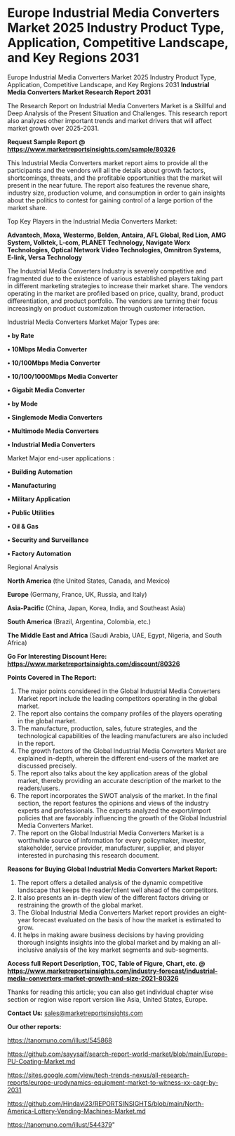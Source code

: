 # Europe Industrial Media Converters Market 2025 Industry Product Type, Application, Competitive Landscape, and Key Regions 2031
Europe Industrial Media Converters Market 2025 Industry Product Type, Application, Competitive Landscape, and Key Regions 2031
<strong>Industrial Media Converters Market Research Report 2031</strong>

The Research Report on Industrial Media Converters Market is a Skillful and Deep Analysis of the Present Situation and Challenges. This research report also analyzes other important trends and market drivers that will affect market growth over 2025-2031.

<strong>Request Sample Report @ <a href=https://www.marketreportsinsights.com/sample/80326>https://www.marketreportsinsights.com/sample/80326</a></strong>

This Industrial Media Converters market report aims to provide all the participants and the vendors will all the details about growth factors, shortcomings, threats, and the profitable opportunities that the market will present in the near future. The report also features the revenue share, industry size, production volume, and consumption in order to gain insights about the politics to contest for gaining control of a large portion of the market share.

Top Key Players in the Industrial Media Converters Market:

<strong>Advantech, Moxa, Westermo, Belden, Antaira, AFL Global, Red Lion, AMG System, Volktek, L-com, PLANET Technology, Navigate Worx Technologies, Optical Network Video Technologies, Omnitron Systems, E-link, Versa Technology</strong>

The Industrial Media Converters Industry is severely competitive and fragmented due to the existence of various established players taking part in different marketing strategies to increase their market share. The vendors operating in the market are profiled based on price, quality, brand, product differentiation, and product portfolio. The vendors are turning their focus increasingly on product customization through customer interaction.

Industrial Media Converters Market Major Types are:

<strong>• by Rate

• 10Mbps Media Converter

• 10/100Mbps Media Converter

• 10/100/1000Mbps Media Converter

• Gigabit Media Converter

• by Mode

• Singlemode Media Converters

• Multimode Media Converters

• Industrial Media Converters</strong>

Market Major end-user applications :

<strong>• Building Automation

• Manufacturing

• Military Application

• Public Utilities

• Oil & Gas

• Security and Surveillance

• Factory Automation</strong>

Regional Analysis

</u><strong><b>North America</b></strong> (the United States, Canada, and Mexico)

<strong><b>Europe </b></strong>(Germany, France, UK, Russia, and Italy)

<strong><b>Asia-Pacific</b></strong> (China, Japan, Korea, India, and Southeast Asia)

<strong><b>South America</b></strong> (Brazil, Argentina, Colombia, etc.)

<strong><b>The Middle East and Africa</b></strong> (Saudi Arabia, UAE, Egypt, Nigeria, and South Africa)

<strong>Go For Interesting Discount Here: <a href=https://www.marketreportsinsights.com/discount/80326>https://www.marketreportsinsights.com/discount/80326</a></strong>

<strong>Points Covered in The Report:</strong>
<ol>
  <li>The major points considered in the Global Industrial Media Converters Market report include the leading competitors operating in the global market.</li>
  <li>The report also contains the company profiles of the players operating in the global market.</li>
  <li>The manufacture, production, sales, future strategies, and the technological capabilities of the leading manufacturers are also included in the report.</li>
  <li>The growth factors of the Global Industrial Media Converters Market are explained in-depth, wherein the different end-users of the market are discussed precisely.</li>
  <li>The report also talks about the key application areas of the global market, thereby providing an accurate description of the market to the readers/users.</li>
  <li>The report incorporates the SWOT analysis of the market. In the final section, the report features the opinions and views of the industry experts and professionals. The experts analyzed the export/import policies that are favorably influencing the growth of the Global Industrial Media Converters Market.</li>
  <li>The report on the Global Industrial Media Converters Market is a worthwhile source of information for every policymaker, investor, stakeholder, service provider, manufacturer, supplier, and player interested in purchasing this research document.</li>
</ol>
<strong>Reasons for Buying Global Industrial Media Converters Market Report:</strong>

<ol>
  <li>The report offers a detailed analysis of the dynamic competitive landscape that keeps the reader/client well ahead of the competitors.</li>
  <li>It also presents an in-depth view of the different factors driving or restraining the growth of the global market.</li>
  <li>The Global Industrial Media Converters Market report provides an eight-year forecast evaluated on the basis of how the market is estimated to grow.</li>
  <li>It helps in making aware business decisions by having providing thorough insights insights into the global market and by making an all-inclusive analysis of the key market segments and sub-segments.</li>
</ol>
<strong>Access full Report Description, TOC, Table of Figure, Chart, etc. @ <a href=https://www.marketreportsinsights.com/industry-forecast/industrial-media-converters-market-growth-and-size-2021-80326>https://www.marketreportsinsights.com/industry-forecast/industrial-media-converters-market-growth-and-size-2021-80326</a></strong>


Thanks for reading this article; you can also get individual chapter wise section or region wise report version like Asia, United States, Europe.

<strong>Contact Us:</strong>
sales@marketreportsinsights.com

<strong>Our other reports:</strong>

<a href=https://tanomuno.com/illust/545868>https://tanomuno.com/illust/545868</a>

<a href=https://github.com/sayysaif/search-report-world-market/blob/main/Europe-PU-Coating-Market.md>https://github.com/sayysaif/search-report-world-market/blob/main/Europe-PU-Coating-Market.md</a>

<a href=https://sites.google.com/view/tech-trends-nexus/all-research-reports/europe-urodynamics-equipment-market-to-witness-xx-cagr-by-2031>https://sites.google.com/view/tech-trends-nexus/all-research-reports/europe-urodynamics-equipment-market-to-witness-xx-cagr-by-2031</a>

<a href=https://github.com/Hindavi23/REPORTSINSIGHTS/blob/main/North-America-Lottery-Vending-Machines-Market.md>https://github.com/Hindavi23/REPORTSINSIGHTS/blob/main/North-America-Lottery-Vending-Machines-Market.md</a>

<a href=https://tanomuno.com/illust/544379>https://tanomuno.com/illust/544379</a>"
